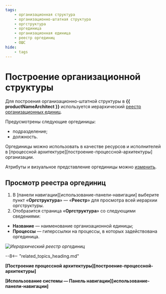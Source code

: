 ```yaml
---
tags:
    - организационная структура
    - организационно-штатная структура
    - оргструктура
    - оргединица
    - организационная единица
    - реестр оргединиц
    - ОШС
hide:
    - tags
---
```


# Построение организационной структуры

Для построения организационно-штатной структуры в **{{ productNameArchitect }}** используется иерархический [реестр организационных единиц](#просмотр-реестра-оргединиц).

Предусмотрены следующие оргединицы:

* подразделение;
* должность.

Оргединицы можно использовать в качестве ресурсов и исполнителей в [процессной архитектуре][построение-процессной-архитектуры] организации.

Атрибуты и визуальное представление оргединицы можно [изменить](configuring_organizational_unit_form_and_attributes.md).

## Просмотр реестра оргединиц

1. В [панели навигации][использование-панели-навигации] выберите пункт «**Оргструктура**» — «**Реестр**» для просмотра всей иерархии оргструктуры.
2. Отобразится страница «**Оргструктура**» со следующими сведениями:

* **Название** — наименование организационной единицы;
* **Процессы** — гиперссылки на процессы, в которых задействована оргединица.

*![Иерархический реестр оргединиц](organizational_structure_modeling_registry.png)*

--8<-- "related_topics_heading.md"

**[Построение процессной архитектуры][построение-процессной-архитектуры]**

**[Использование системы — Панель навигации][использование-панели-навигации]**
